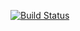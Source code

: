 [![Build Status](https://travis-ci.org/nodwengu/greetings-webapp.svg?branch=master)](https://travis-ci.org/nodwengu/greetings-webapp)
